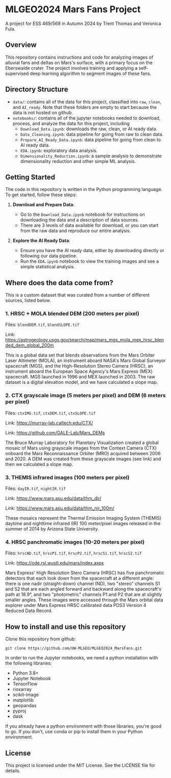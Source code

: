 # MLGEO2024 Mars Fans Project

A project for ESS 469/569 in Autumn 2024 by Trent Thomas and Veronica Fula.

## Overview

This repository contains instructions and code for analyzing images of alluvial fans and deltas on Mars's surface, with a primary focus on the Eberswalde crater. The project involves training and applying a self-supervised deep learning algorithm to segment images of these fans.

## Directory Structure

- `data/`: contains all of the data for this project, classified into `raw`, `clean`, and `AI_ready`. Note that these folders are empty to start because the data is not hosted on github.
- `notebooks/`: contains all of the jupyter notebooks needed to download, process, and analyze the data for this project, including
  - `Download_Data.ipynb`: downloads the raw, clean, or AI ready data.
  - `Data_Cleaning.ipynb`: data pipeline for going from raw to clean data.
  - `Prepare_AI_Ready_Data.ipynb`: data pipeline for going from clean to AI ready data.
  - `EDA.ipynb`: exploratory data analysis.
  - `Dimensionality_Reduction.ipynb`: a sample analysis to demonstrate dimensionality reduction and other simple ML analysis.

## Getting Started

The code in this repository is written in the Python programming language. To get started, follow these steps:

1. **Download and Prepare Data**:

   - Go to the `Download_Data.ipynb` notebook for instructions on downloading the data and a description of data sources.
   - There are 3 levels of data available for download, or you can start from the raw data and reproduce our entire analysis.

2. **Explore the AI Ready Data**:

   - Ensure you have the AI ready data, either by downloading directly or following our data pipeline.
   - Run the `EDA.ipynb` notebook to view the training images and see a simple statistical analysis.

## Where does the data come from?

This is a custom dataset that was curated from a number of different sources, listed below.

### 1. HRSC + MOLA blended DEM (200 meters per pixel)

Files: `blendDEM.tif`, `blendSLOPE.tif`

Link: https://astrogeology.usgs.gov/search/map/mars_mgs_mola_mex_hrsc_blended_dem_global_200m

This is a global data set that blends observations from the Mars Orbiter Laser Altimeter (MOLA), an instrument aboard NASA's Mars Global Surveyor spacecraft (MGS), and the High-Resolution Stereo Camera (HRSC), an instrument aboard the European Space Agency's Mars Express (MEX) spacecraft. MGS launched in 1996 and MEX launched in 2003. The raw dataset is a digital elevation model, and we have calculated a slope map.

### 2. CTX grayscale image (5 meters per pixel) and DEM (6 meters per pixel)

Files: `ctxIMG.tif`, `ctxDEM.tif`, `ctxSLOPE.tif`

Link: https://murray-lab.caltech.edu/CTX/

Link: https://github.com/GALE-Lab/Mars_DEMs 

The Bruce Murray Laboratory for Planetary Visualization created a global mosaic of Mars using grayscale images from the Context Camera (CTX) onboard the Mars Reconnaissance Orbiter (MRO) acquired between 2006 and 2020. A DEM was created from these grayscale images (see link) and then we calculated a slope map.

### 3. THEMIS infrared images (100 meters per pixel)

Files: `dayIR.tif`, `nightIR.tif`

Link: https://www.mars.asu.edu/data/thm_dir/

Link: https://www.mars.asu.edu/data/thm_nir_100m/

These mosaics represent the Thermal Emission Imaging System (THEMIS) daytime and nighttime infrared (IR) 100 meter/pixel images released in the summer of 2014 by Arizona State University.

### 4. HRSC panchromatic images (10-20 meters per pixel)

Files: `hrscND.tif`, `hrscP1.tif`, `hrscP2.tif`, `hrscS1.tif`, `hrscS2.tif`

Link: https://ode.rsl.wustl.edu/mars/index.aspx

Mars Express' High Resolution Stero Camera (HRSC) has five panchromatic detectors that each look down from the spacecraft at a different angle: there is one nadir (straight-down) channel (ND), two "stereo" channels S1 and S2 that are each angled forward and backward along the spacecraft's path at 18.9°, and two "photometric" channels P1 and P2 that are at slightly smaller angles. These images were accessed through the Mars orbital data explorer under Mars Express HRSC calibrated data PDS3 Version 4 Reduced Data Record.

## How to install and use this repository

Clone this repository from github:

`git clone https://github.com/UW-MLGEO/MLGEO2024_MarsFans.git`

In order to run the Jupyter notebooks, we need a python installation with the following libraries:

- Python 3.8+
- Jupyter Notebook
- TensorFlow
- rioxarray
- scikit-image
- matplotlib
- geopandas
- pyproj
- dask

If you already have a python environment with those libraries, you're good to go. If you don't, use conda or pip to install them in your Python environment.

## License

This project is licensed under the MIT License. See the LICENSE file for details.
